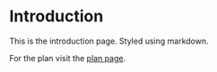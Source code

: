 # Introduction

This is the introduction page. Styled using markdown.

For the plan visit the [plan page](/Plan).